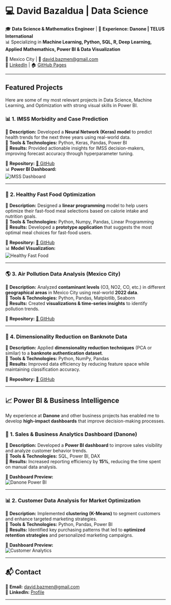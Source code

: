 # 💻 David Bazaldua | Data Science

🎓 **Data Science & Mathematics Engineer** | 🏢 **Experience: Danone | TELUS International**  
📊 Specializing in **Machine Learning, Python, SQL, R, Deep Learning, Applied Mathemathics, Power BI & Data Visualization**  

📍 Mexico City | 📧 [david.bazmen@gmail.com](mailto:david.bazmen@gmail.com)  
🔗 [LinkedIn](https://www.linkedin.com/in/david-bazald%C3%BAa-m%C3%A9ndez-972630277/) | 🏠 [GitHub Pages](https://tuusuario.github.io/)

---

## **Featured Projects**
Here are some of my most relevant projects in Data Science, Machine Learning, and Optimization with strong visual skills in Power BI.

### 📊 **1. IMSS Morbidity and Case Prediction**  
🔹 **Description:** Developed a **Neural Network (Keras) model** to predict health trends for the next three years using real-world data.  
🔹 **Tools & Technologies:** Python, Keras, Pandas, Power BI  
🔹 **Results:** Provided actionable insights for IMSS decision-makers, improving forecast accuracy through hyperparameter tuning.  

📌 **Repository:** [🔗 GitHub](https://github.com/david-bazalduaa/IMSS-predictive-cases)  
📊 **Power BI Dashboard:**  
![IMSS Dashboard](assets/images/imss-dashboard.png)  

---

### 🍔 **2. Healthy Fast Food Optimization**  
🔹 **Description:** Designed a **linear programming** model to help users optimize their fast-food meal selections based on calorie intake and nutrition goals.  
🔹 **Tools & Technologies:** Python, Numpy, Pandas, Linear Programming  
🔹 **Results:** Developed a **prototype application** that suggests the most optimal meal choices for fast-food users.  

📌 **Repository:** [🔗 GitHub](https://github.com/david-bazalduaa/Healthy-Fast-Food-App)   
📊 **Model Visualization:**  
![Healthy Fast Food](assets/images/fastfood-optimization.png)  

---

### 🌎 **3. Air Pollution Data Analysis (Mexico City)**  
🔹 **Description:** Analyzed **contaminant levels** (O3, NO2, CO, etc.) in different **geographical areas** in Mexico City using real-world **2022 data**.  
🔹 **Tools & Technologies:** Python, Pandas, Matplotlib, Seaborn  
🔹 **Results:** Created **visualizations & time-series insights** to identify pollution trends.  

📌 **Repository:** [🔗 GitHub](https://github.com/tuusuario/air-pollution-analysis)  

---

### 🔢 **4. Dimensionality Reduction on Banknote Data**  
🔹 **Description:** Applied **dimensionality reduction techniques** (PCA or similar) to a **banknote authentication dataset**.  
🔹 **Tools & Technologies:** Python, NumPy, Pandas  
🔹 **Results:** Improved data efficiency by reducing feature space while maintaining classification accuracy.  

📌 **Repository:** [🔗 GitHub](https://github.com/tuusuario/banknote-dataset-reduction)  

---

## 📈 **Power BI & Business Intelligence**
My experience at **Danone** and other business projects has enabled me to develop **high-impact dashboards** that improve decision-making processes.

### 🏢 **1. Sales & Business Analytics Dashboard (Danone)**
🔹 **Description:** Developed a **Power BI dashboard** to improve sales visibility and analyze customer behavior trends.  
🔹 **Tools & Technologies:** SQL, Power BI, DAX  
🔹 **Results:** Increased reporting efficiency by **15%**, reducing the time spent on manual data analysis.  

📌 **Dashboard Preview:**  
![Danone Power BI](assets/images/danone-dashboard.png)  

---

### 📊 **2. Customer Data Analysis for Market Optimization**
🔹 **Description:** Implemented **clustering (K-Means)** to segment customers and enhance targeted marketing strategies.  
🔹 **Tools & Technologies:** Python, Pandas, Power BI  
🔹 **Results:** Identified key purchasing patterns that led to **optimized retention strategies** and personalized marketing campaigns.  

📌 **Dashboard Preview:**  
![Customer Analytics](assets/images/customer-analytics.png)  

---

## 📬 **Contact**
📧 **Email:** [david.bazmen@gmail.com](mailto:david.bazmen@gmail.com)  
🔗 **LinkedIn:** [Profile](https://www.linkedin.com/in/david-bazald%C3%BAa-m%C3%A9ndez-972630277/)  

---
